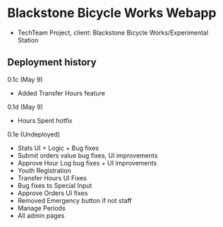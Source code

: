 # Blackstone Bicycle Works Webapp

* TechTeam Project, client: Blackstone Bicycle Works/Experimental Station

## Deployment history 
0.1c (May 9)
- Added Transfer Hours feature 

0.1d (May 9)
- Hours Spent hotfix

0.1e (Undeployed)
- Stats UI + Logic + Bug fixes 
- Submit orders value bug fixes, UI improvements
- Approve Hour Log bug fixes + UI improvements 
- Youth Registration 
- Transfer Hours UI Fixes 
- Bug fixes to Special Input 
- Approve Orders UI fixes 
- Removed Emergency button if not staff 
- Manage Periods 
- All admin pages 
